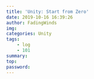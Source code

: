 ```yaml
---
title: 'Unity: Start from Zero'
date: 2019-10-16 16:39:26
author: FadingWinds
img: 
categories: Unity
tags:
    - log
    - 101
summary:
top:
password:
---
```

